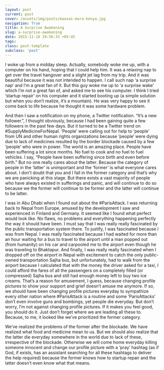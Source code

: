 ```yaml
---
layout: post
current: post
cover: /assets/img/posts/maasai-mara-kenya.jpg
navigation: True
title: A Surprise Awakening
slug: a-surprise-awakening
date: 2015-11-16 19:56:33 +05:45
tags:
class: post-template
subclass: 'post'
---
```


I woke up from a midday sleep. Actually, somebody woke me up, with a computer on his hand, hoping that I could help him. It was a relaxing nap to get over the travel hangover and a slight jet lag from my trip. And it was beautiful because it was not intended to happen. I call such nap ‘a surprise nap’ and I’m a great fan of it. But this guy woke me up to ‘a surprise wake’ which I’m not a great fan of, and asked me to see his computer. I think I tried ‘startup repair’ on his computer and it started booting up (a simple solution but when you don’t realize, it’s a mountain). He was very happy to see it come back to life because he thought it was some hardware problem.

And then I saw a notification on my phone, a Twitter notification. “It’s a new follower.”, I thought obviously, because I had been gaining quite a few followers in the past few days. But it turned to be a Twitter trend on ‪#‎SupplyMedicineForNepal‬. ‘People’ were calling out for help to ‘people’ from UN and other human rights organizations because ‘people’ were dying due to lack of medicines resulted by the border blockade caused by a few ‘people’ who were in power. The world is an amazing place. People have been suffering a lot since months. No fuel to cook and no fuel to fuel vehicles. I say, “People have been suffering since birth and even before birth.” But no one really cares about the latter. Because the category of people in the ‘latter’ is unimportant and the ‘former’ is what everyone cares about. I don’t doubt that you and I fall in the former category and that’s why we are panicking at this stage. But there exists a vast majority of people who have always existed in sufferings and panic, and will continue to do so because we the former will continue to be former and the latter will continue to be latter.

I was in Abu Dhabi when I found out about the ‪#‎ParisAttack‬. I was returning back to Nepal from Europe, amused by the development I saw and experienced in Finland and Germany. It seemed like I found what perfect would look like. No flaws, no problems and everything happening perfectly the way it should have been. I must say that I was really really fascinated by the public transportation system there. To justify, I was fascinated because I was from Nepal. I was really fascinated because I had waited for more than an hour waiting for a bus to travel to the airport until a man popped out (from humanity) on his car and carpooled me to the airport even though he was traveling to Bhaktapur. And finally, I was really really fascinated when I dropped off on the airport in Nepal with excitement to catch the only public-owned transportation Sajha bus, but unfortunately, had to walk from the airport because I calculated that with the money the driver asked for a taxi, I could afford the fares of all the passengers on a completely filled (or compressed) Sajha bus and still had enough money left to buy two ice creams. That’s a reason for amusement, I guess, because changing profile pictures to show your support and grief doesn’t amuse me anymore. If so, we should have been changing profile pictures everyday to sympathize every other nation where #ParisAttack is a routine and some ‪‘ParisAttacks‬’ don’t even involve guns and bombings, yet people die everyday. But don’t worry, I’m not against changing profile pictures. If it makes you feel good, you should do it. Just don’t forget where we are leading all these to. Because, to me, it looked like we’ve prioritized the former category.

We’ve realized the problems of the former after the blockade. We have realized what food and medicine mean to us. But we should also realize that the latter die everyday somewhere in the world due to lack of these, irrespective of the blockade. Otherwise we will come home everyday killing someone innocent and change our profile picture with a ‪‘pray’‬ hashtag (as if God, if exists, has an assistant searching for all these hashtags to deliver the help required) because the former knows how to startup repair and the latter doesn’t even know what that means.